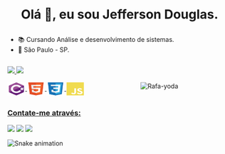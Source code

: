 ###  <h1 align="center">Olá 👋, eu sou Jefferson Douglas.</h1>

##

- 📚 Cursando Análise e desenvolvimento de sistemas.
- 🚩 São Paulo - SP.

##

<div>
  <a href="https://github.com/jeffitando">
  <img height="180em" src="https://github-readme-stats.vercel.app/api?username=jeffitando&show_icons=true&theme=dark&include_all_commits=true&count_private=true"/>
  <img height="180em" src="https://github-readme-stats.vercel.app/api/top-langs/?username=jeffitando&layout=compact&langs_count=7&theme=dark"/>
</div>

</div>
<div style="display: inline_block"><br>
  <img align="center" alt="Rafa-Csharp" height="30" width="40" src="https://raw.githubusercontent.com/devicons/devicon/master/icons/csharp/csharp-original.svg">
  <img align="center" alt="Rafa-HTML" height="30" width="40" src="https://raw.githubusercontent.com/devicons/devicon/master/icons/html5/html5-original.svg">
  <img align="center" alt="Rafa-CSS" height="30" width="40" src="https://raw.githubusercontent.com/devicons/devicon/master/icons/css3/css3-original.svg">
  <img align="center" alt="Rafa-Js" height="30" width="40" src="https://raw.githubusercontent.com/devicons/devicon/master/icons/javascript/javascript-plain.svg">
  <img align="right" alt="Rafa-yoda" src="https://thumbs.gfycat.com/ImpracticalDeadlyEstuarinecrocodile-size_restricted.gif" width="205" height="205">
</div>

##


### Contate-me através: 
 
<div> 
  <a href="https://instagram.com/jeffitando" target="_blank"><img src="https://img.shields.io/badge/-Instagram-%23E4405F?style=for-the-badge&logo=instagram&logoColor=white" target="_blank"></a>
  <a href = "mailto:jeffitando@gmail.com"><img src="https://img.shields.io/badge/-Gmail-%23333?style=for-the-badge&logo=gmail&logoColor=white" target="_blank"></a>
  <a href="https://www.linkedin.com/in/jefferson-douglas-9840b6a9" target="_blank"><img src="https://img.shields.io/badge/-LinkedIn-%230077B5?style=for-the-badge&logo=linkedin&logoColor=white" target="_blank"></a>
 
 
  ![Snake animation](https://github.com/jeffitando/jeffitando/blob/output/github-contribution-grid-snake.svg)
 
</div>
